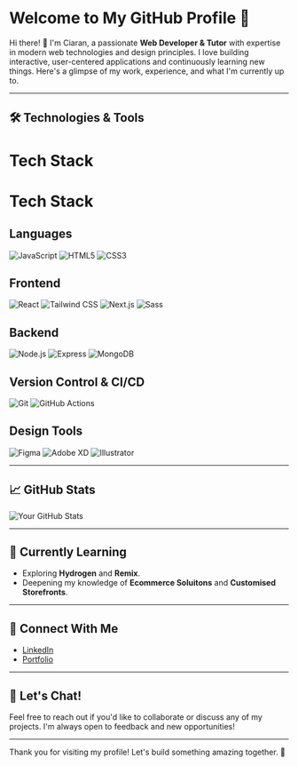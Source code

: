 # Welcome to My GitHub Profile 👋

Hi there! 👋 I'm Ciaran, a passionate **Web Developer & Tutor** with expertise in modern web technologies and design principles. I love building interactive, user-centered applications and continuously learning new things. Here's a glimpse of my work, experience, and what I'm currently up to.

---

## 🛠️ Technologies & Tools

# Tech Stack

# Tech Stack

## Languages
![JavaScript](https://img.shields.io/badge/JavaScript-F7DF1E?style=for-the-badge&logo=javascript&logoColor=black)
![HTML5](https://img.shields.io/badge/HTML5-E34F26?style=for-the-badge&logo=html5&logoColor=white)
![CSS3](https://img.shields.io/badge/CSS3-1572B6?style=for-the-badge&logo=css3&logoColor=white)

## Frontend
![React](https://img.shields.io/badge/React-61DAFB?style=for-the-badge&logo=react&logoColor=black)
![Tailwind CSS](https://img.shields.io/badge/Tailwind_CSS-06B6D4?style=for-the-badge&logo=tailwind-css&logoColor=white)
![Next.js](https://img.shields.io/badge/Next.js-000000?style=for-the-badge&logo=next.js&logoColor=white)
![Sass](https://img.shields.io/badge/Sass-CC6699?style=for-the-badge&logo=sass&logoColor=white)

## Backend
![Node.js](https://img.shields.io/badge/Node.js-339933?style=for-the-badge&logo=node.js&logoColor=white)
![Express](https://img.shields.io/badge/Express-000000?style=for-the-badge&logo=express&logoColor=white)
![MongoDB](https://img.shields.io/badge/MongoDB-47A248?style=for-the-badge&logo=mongodb&logoColor=white)

## Version Control & CI/CD
![Git](https://img.shields.io/badge/Git-F05032?style=for-the-badge&logo=git&logoColor=white)
![GitHub Actions](https://img.shields.io/badge/GitHub_Actions-2088FF?style=for-the-badge&logo=github-actions&logoColor=white)

## Design Tools
![Figma](https://img.shields.io/badge/Figma-000000?style=for-the-badge&logo=figma&logoColor=white)
![Adobe XD](https://img.shields.io/badge/Adobe_XD-FF26B2?style=for-the-badge&logo=adobe-xd&logoColor=white)
![Illustrator](https://img.shields.io/badge/Illustrator-FF9A00?style=for-the-badge&logo=adobe-illustrator&logoColor=white)

---

## 📈 GitHub Stats

![Your GitHub Stats](https://github-readme-stats.vercel.app/api?username=Nevohteeb&show_icons=true&hide_title=true&count_private=true&hide=prs)

---

## 🌱 Currently Learning

- Exploring **Hydrogen** and **Remix**.
- Deepening my knowledge of **Ecommerce Soluitons** and **Customised Storefronts**.

---

## 🤝 Connect With Me

- [LinkedIn](https://www.linkedin.com/in/ciaran-slow-1a740a87/)
- [Portfolio](https://nevohteebdesigns.co.nz)

---

## 💬 Let's Chat!

Feel free to  reach out if you'd like to collaborate or discuss any of my projects. I'm always open to feedback and new opportunities!

---

Thank you for visiting my profile! Let's build something amazing together. 🚀


